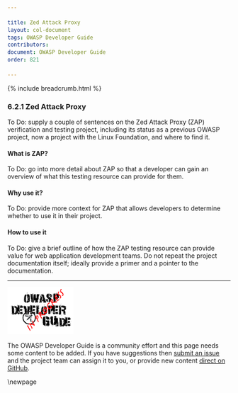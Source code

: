 ```yaml
---

title: Zed Attack Proxy
layout: col-document
tags: OWASP Developer Guide
contributors:
document: OWASP Developer Guide
order: 821

---
```


{% include breadcrumb.html %}

### 6.2.1 Zed Attack Proxy

To Do: supply a couple of sentences on the Zed Attack Proxy (ZAP) verification and testing project,
including its status as a previous OWASP project, now a project with the Linux Foundation, and where to find it.

#### What is ZAP?

To Do: go into more detail about ZAP so that a developer
can gain an overview of what this testing resource can provide for them.

#### Why use it?

To Do: provide more context for ZAP that allows developers to determine whether to use it in their project.

#### How to use it

To Do: give a brief outline of how the ZAP testing resource can provide value for web application development teams.
Do not repeat the project documentation itself; ideally provide a primer and a pointer to the documentation.

----

![Developer Guide](../../assets/images/dg_wip.png "OWASP Developer Guide")

The OWASP Developer Guide is a community effort and this page needs some content to be added.
If you have suggestions then [submit an issue][issue080201] and the project team can assign it to you,
or provide new content [direct on GitHub][edit080201].

[issue080201]: https://github.com/OWASP/www-project-developer-guide/issues/new?labels=enhancement&template=request.md&title=Update:%2008-verification/02-tools/01-zap
[edit080201]: https://github.com/OWASP/www-project-developer-guide/blob/main/draft/08-verification/02-tools/01-zap.md

\newpage
